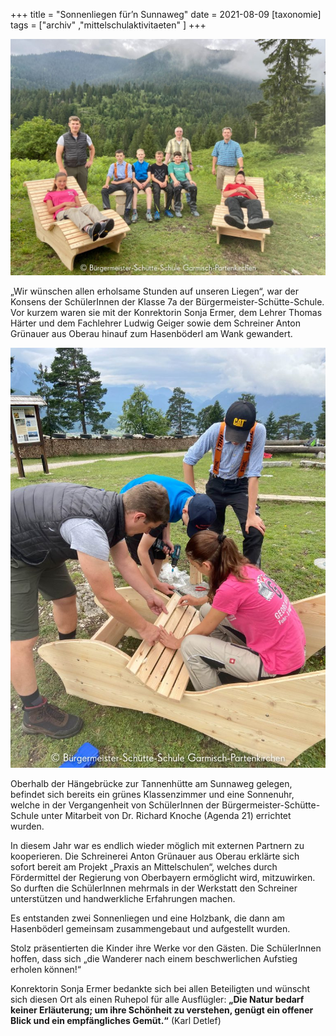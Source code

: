 +++
title = "Sonnenliegen für’n Sunnaweg"
date = 2021-08-09
[taxonomie]
tags = ["archiv" ,"mittelschulaktivitaeten" ]
+++

![](images/Wankliegen-Projekt-02-1024x768.jpg)

„Wir wünschen allen erholsame Stunden auf unseren Liegen“, war der Konsens der SchülerInnen der Klasse 7a der Bürgermeister-Schütte-Schule. Vor kurzem waren sie mit der Konrektorin Sonja Ermer, dem Lehrer Thomas Härter und dem Fachlehrer Ludwig Geiger sowie dem Schreiner Anton Grünauer aus Oberau hinauf zum Hasenböderl am Wank gewandert.

![](images/Wankliegen-Projekt-01-768x1024.jpg)

Oberhalb der Hängebrücke zur Tannenhütte am Sunnaweg gelegen, befindet sich bereits ein grünes Klassenzimmer und eine Sonnenuhr, welche in der Vergangenheit von SchülerInnen der Bürgermeister-Schütte-Schule unter Mitarbeit von Dr. Richard Knoche (Agenda 21) errichtet wurden.

In diesem Jahr war es endlich wieder möglich mit externen Partnern zu kooperieren. Die Schreinerei Anton Grünauer aus Oberau erklärte sich sofort bereit am Projekt „Praxis an Mittelschulen“, welches durch Fördermittel der Regierung von Oberbayern ermöglicht wird, mitzuwirken. So durften die SchülerInnen mehrmals in der Werkstatt den Schreiner unterstützen und handwerkliche Erfahrungen machen.

Es entstanden zwei Sonnenliegen und eine Holzbank, die dann am Hasenböderl gemeinsam zusammengebaut und aufgestellt wurden.

Stolz präsentierten die Kinder ihre Werke vor den Gästen. Die SchülerInnen hoffen, dass sich „die Wanderer nach einem beschwerlichen Aufstieg erholen können!“

Konrektorin Sonja Ermer bedankte sich bei allen Beteiligten und wünscht sich diesen Ort als einen Ruhepol für alle Ausflügler: **„Die Natur bedarf keiner Erläuterung; um ihre Schönheit zu verstehen, genügt ein offener Blick und ein empfängliches Gemüt.“** (Karl Detlef)
